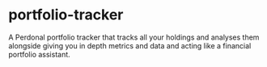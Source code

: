 # portfolio-tracker
A Perdonal portfolio tracker that tracks all your holdings and analyses them alongside giving you in depth metrics and data and acting like a financial portfolio assistant.
